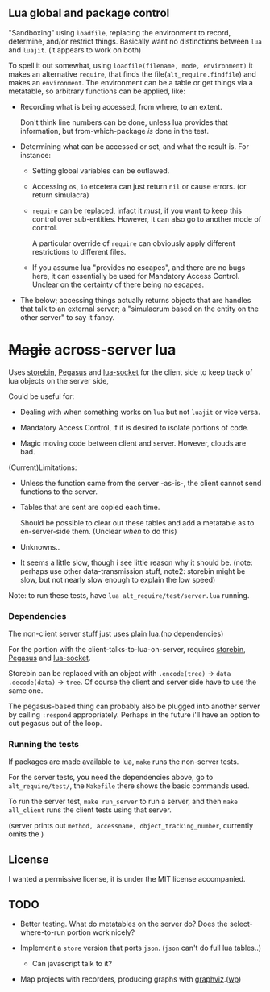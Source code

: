 ## Lua global and package control
"Sandboxing" using `loadfile`, replacing the environment to record, determine,
and/or restrict things. Basically want no distinctions between `lua` and `luajit`.
(it appears to work on both)

To spell it out somewhat, using `loadfile(filename, mode, environment)` it makes an
alternative `require`, that finds the file(`alt_require.findfile`) and makes
an `environment`. The environment can be a table or get things via a metatable,
so arbitrary functions can be applied, like:

* Recording what is being accessed, from where, to an extent.

  Don't think line numbers can be done, unless lua provides that information,
  but from-which-package *is* done in the test.

* Determining what can be accessed or set, and what the result is.
  For instance:
  + Setting global variables can be outlawed.
  + Accessing `os`, `io` etcetera can just return `nil` or cause errors.
    (or return simulacra)
  + `require` can be replaced, infact it *must*, if you want to keep this
    control over sub-entities. However, it can also go to another mode of
    control.

    A particular override of `require` can obviously apply different
    restrictions to different files.
  + If you assume lua "provides no escapes", and there are no bugs here,
    it can essentially be used for Mandatory Access Control. Unclear on
    the certainty of there being no escapes.

* The below; accessing things actually returns objects that are handles that
  talk to an external server; a "simulacrum based on the entity on the other
  server" to say it fancy.

# ~~Magic~~ across-server lua
Uses [storebin](https://github.com/o-jasper/storebin),
[Pegasus](https://github.com/EvandroLG/pegasus.lua/) and
[lua-socket](https://github.com/diegonehab/luasocket)
for the client side to keep track of lua objects on the server side,

Could be useful for:

* Dealing with when something works on `lua` but not `luajit` or vice versa.

* Mandatory Access Control, if it is desired to isolate portions of code.

* Magic moving code between client and server. However, clouds are bad.

(Current)Limitations:

* Unless the function came from the server -as-is-, the client cannot send
  functions to the server.

* Tables that are sent are copied each time.

  Should be possible to clear out these tables and add a metatable as to
  en-server-side them. (Unclear *when* to do this)

* Unknowns..

* It seems a little slow, though i see little reason why it should be.
  (note: perhaps use other data-transmission stuff, note2: storebin might
  be slow, but not nearly slow enough to explain the low speed)

Note: to run these tests, have `lua alt_require/test/server.lua` running.

### Dependencies
The non-client server stuff just uses plain lua.(no dependencies)

For the portion with the client-talks-to-lua-on-server, requires
[storebin](https://github.com/o-jasper/storebin),
[Pegasus](https://github.com/EvandroLG/pegasus.lua/) and
[lua-socket](https://github.com/diegonehab/luasocket).

Storebin can be replaced with an object  with `.encode(tree)` &rarr; `data`
`.decode(data)` &rarr; `tree`. Of course the client and server side have to use
the same one.

The pegasus-based thing can probably also be plugged into another server by
calling `:respond` appropriately. Perhaps in the future i'll have an option
to cut pegasus out of the loop.

### Running the tests
If packages are made available to lua, `make` runs the non-server tests.

For the server tests, you need the dependencies above, go to
`alt_require/test/`, the `Makefile` there shows the basic commands used.

To run the server test, `make run_server` to run a server, and then
`make all_client` runs the client tests using that server.

(server prints out `method, accessname, object_tracking_number`, currently omits
the )

## License
I wanted a permissive license, it is under the MIT license accompanied.

## TODO
* Better testing. What do metatables on the server do? Does the
  select-where-to-run portion work nicely?

* Implement a `store` version that ports `json`.
  (`json` can't do full lua tables..)
  + Can javascript talk to it?

* Map projects with recorders, producing graphs with
  [graphviz](http://graphviz.org/).([wp](https://en.wikipedia.org/wiki/Graphviz))
